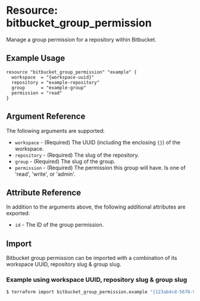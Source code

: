 # Resource: bitbucket_group_permission
Manage a group permission for a repository within Bitbucket.

## Example Usage
```hcl
resource "bitbucket_group_permission" "example" {
  workspace  = "{workspace-uuid}"
  repository = "example-repository"
  group      = "example-group"
  permission = "read"
}
```

## Argument Reference
The following arguments are supported:
* `workspace` - (Required) The UUID (including the enclosing `{}`) of the workspace.
* `repository` - (Required) The slug of the repository.
* `group` - (Required) The slug of the group.
* `permission` - (Required) The permission this group will have. Is one of 'read', 'write', or 'admin'.

## Attribute Reference
In addition to the arguments above, the following additional attributes are exported:
* `id` - The ID of the group permission.

## Import
Bitbucket group permission can be imported with a combination of its workspace UUID, repository slug & group slug.

### Example using workspace UUID, repository slug & group slug
```sh
$ terraform import bitbucket_group_permission.example "{123ab4cd-5678-9e01-f234-5678g9h01i2j}/example-repo/example-group"
```
